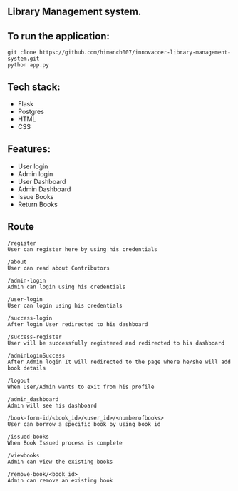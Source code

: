 ## Library Management system.

## To run the application:

```
git clone https://github.com/himanch007/innovaccer-library-management-system.git
python app.py
```

## Tech stack:

- Flask
- Postgres
- HTML
- CSS

## Features:

- User login
- Admin login
- User Dashboard
- Admin Dashboard
- Issue Books
- Return Books

## Route 
```
/register
User can register here by using his credentials

/about
User can read about Contributors

/admin-login
Admin can login using his credentials

/user-login
User can login using his credentials

/success-login
After login User redirected to his dashboard

/success-register
User will be successfully registered and redirected to his dashboard

/adminLoginSuccess
After Admin login It will redirected to the page where he/she will add book details

/logout
When User/Admin wants to exit from his profile

/admin_dashboard
Admin will see his dashboard

/book-form-id/<book_id>/<user_id>/<numberofbooks>
User can borrow a specific book by using book id

/issued-books
When Book Issued process is complete

/viewbooks
Admin can view the existing books

/remove-book/<book_id>
Admin can remove an existing book

```

